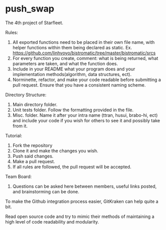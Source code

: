 # push_swap
The 4th project of Starfleet.

Rules:
1. All exported functions need to be placed in their own file name, with helper functions within them being declared as static. Ex. https://github.com/linhvoyo/bistromatic/tree/master/bistromatic/srcs
2. For every function you create, comment: what is being returned, what parameters are taken, and what the function does.
3. Include in your README what your program does and your implementation methods(algorithm, data structures, ect). 
4. Norminette, refactor, and make your code readable before submitting a pull request. Ensure that you have a consistent naming scheme. 

Directory Structure:
1. Main directory folder. 
2. Unit tests folder. Follow the formatting provided in the file.
3. Misc. folder. Name it after your intra name (ttran, husui, brabo-hi, ect) and include your code if you wish for others to see it and possibly take from it. 

Tutorial:
1. Fork the repository
2. Clone it and make the changes you wish.
3. Push said changes. 
4. Make a pull request.
5. If all rules are followed, the pull request will be accepted.

Team Board:
1. Questions can be asked here between members, useful links posted, and brainstorming can be done.

To make the Github integration process easier, GitKraken can help quite a bit. 

Read open source code and try to mimic their methods of maintaining a high level of code readability and modularity. 
